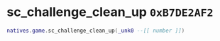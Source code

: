 # sc_challenge_clean_up `0xB7DE2AF2`

```lua
natives.game.sc_challenge_clean_up(_unk0 --[[ number ]])
```